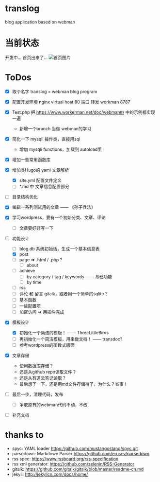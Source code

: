 # translog
blog application based on webman

# 当前状态
开发中...
首页出来了...
![首页图片](http://bigtran.opmonitor.com/home.png)

# ToDos
- [x] 取个名字 translog = webman blog program
- [x] 配置开发环境 nginx virtual host 80 端口 转发 workman 8787
- [x] Test.php 把 https://www.workerman.net/doc/webman#/ 中的示例都实现一遍
    - 新增一个branch 当做 webman的学习
- [x] 简化一下 mysqli 操作类，直接用sql
    - 增加 mysqli functions，加载到 autoload里
- [x] 增加一些常用函数库
- [x] 增加类Hugo的 yaml 文章解析
    - [x] site.yml 配置文件定义
    - [ ] *.md 中 文章信息配置部分
- [ ] 目录结构优化
- [x] 编辑一系列测试用的文章 —— 《孙子兵法》
- [x] 学习wordpress，要有一个初始分类、文章、评论
    - [ ] 文章要好好写一下
- [ ] 功能设计
    * [ ] blog.db  系统初始话，生成一个基本信息表
    * [x] post
    * [ ] page  => .html / .php ?
        - [ ] about
    * [ ] achieve
        - [ ] by category / tag / keywords —— 基础功能
        - [ ] by time
    * [ ] rss
    * [ ] 评论 和 留言 gitalk，或者用一个简单的sqlite？
    * [ ] 基本函数
    * [ ] 一些配置项
    * [ ] 加密访问 => 用插件完成
- [x] 模板设计
    * [x] 初始化一个简洁的模板！ —— ThreeLittleBirds
    * [ ] 再初始化一个简洁模板，用来做文档！ —— transdoc? 
    * [ ] 参考wordpress的函数式版面
- [x] 文章存储
    * 使用数据库存储？
    * 还是从github repo读取文件？
    * 还是从有道云笔记读取？
    * 最后想了一下，还是用md文件存储得了，为什么？省事！
- [ ] 最后一步，清理代码，发布
    - [ ] 争取原有的webman代码不动，不改
- [ ] 补充文档



# thanks to
- spyc: YAML loader https://github.com/mustangostang/spyc.git
- parsedown: Markdown Parser https://github.com/erusev/parsedown
- rss spec: https://www.rssboard.org/rss-specification
- rss xml generator: https://github.com/zelenin/RSS-Generator
- gitalk: https://github.com/gitalk/gitalk/blob/master/readme-cn.md
- jekyll: http://jekyllcn.com/docs/home/
